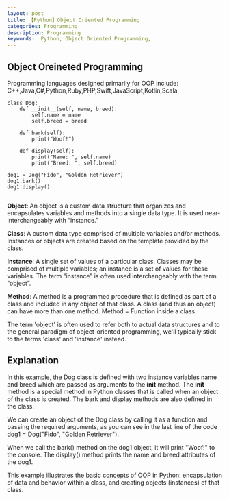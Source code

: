 ```yaml
---
layout: post
title: 【Python】Object Oriented Programming
categories: Programming
description: Programming
keywords:  Python, Object Oriented Programming,
---
```


## Object Oreineted Programming

Programming languages designed primarily for OOP include: C++,Java,C#,Python,Ruby,PHP,Swift,JavaScript,Kotlin,Scala

```
class Dog:
    def __init__(self, name, breed):
        self.name = name
        self.breed = breed
        
    def bark(self):
        print("Woof!")
        
    def display(self):
        print("Name: ", self.name)
        print("Breed: ", self.breed)

dog1 = Dog("Fido", "Golden Retriever")
dog1.bark()
dog1.display()
    
```

**Object**: An object is a custom data structure that organizes and encapsulates variables and methods into a single data type. It is used near-interchangeably with “instance.”


**Class**: A custom data type comprised of multiple variables and/or methods. Instances or objects are created based on the template provided by the class.


**Instance**: A single set of values of a particular class. Classes may be comprised of multiple variables; an instance is a set of values for these variables. The term “instance” is often used interchangeably with the term “object”.


**Method**: A method is a programmed procedure that is defined as part of a class and included in any object of that class. A class (and thus an object) can have more than one method. Method = Function inside a class.

The term 'object' is often used to refer both to actual data structures and to the general paradigm of object-oriented programming, we'll typically stick to the terms 'class' and 'instance' instead.


## Explanation

In this example, the Dog class is defined with two instance variables name and breed which are passed as arguments to the __init__ method. The __init__ method is a special method in Python classes that is called when an object of the class is created. The bark and display methods are also defined in the class.

We can create an object of the Dog class by calling it as a function and passing the required arguments, as you can see in the last line of the code dog1 = Dog("Fido", "Golden Retriever").

When we call the bark() method on the dog1 object, it will print "Woof!" to the console. The display() method prints the name and breed attributes of the dog1.

This example illustrates the basic concepts of OOP in Python: encapsulation of data and behavior within a class, and creating objects (instances) of that class.

